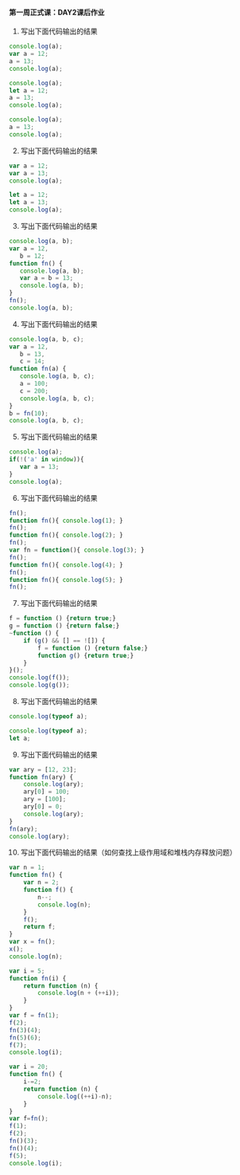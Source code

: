 #### 第一周正式课：DAY2课后作业

1. 写出下面代码输出的结果

  ```javascript
console.log(a);
var a = 12;
a = 13;
console.log(a);
  ```

```javascript
console.log(a);
let a = 12;
a = 13;
console.log(a);
```

```javascript
console.log(a);
a = 13;
console.log(a);
```

2. 写出下面代码输出的结果

 ```javascript
var a = 12;
var a = 13;
console.log(a);
 ```

```javascript
let a = 12;
let a = 13;
console.log(a);
```

3. 写出下面代码输出的结果

 ```javascript
console.log(a, b);
var a = 12,
    b = 12;
function fn() {
    console.log(a, b);
    var a = b = 13;
    console.log(a, b);
}
fn();
console.log(a, b);
 ```

4. 写出下面代码输出的结果

 ```javascript
console.log(a, b, c);
var a = 12,
    b = 13,
    c = 14;
function fn(a) {
    console.log(a, b, c);
    a = 100;
    c = 200;
    console.log(a, b, c);
}
b = fn(10);
console.log(a, b, c);
 ```

5. 写出下面代码输出的结果

 ```javascript
console.log(a);
if(!('a' in window)){
	var a = 13;
}
console.log(a);
 ```

6. 写出下面代码输出的结果

 ```javascript
fn();
function fn(){ console.log(1); }
fn();
function fn(){ console.log(2); }
fn();
var fn = function(){ console.log(3); }
fn();
function fn(){ console.log(4); }
fn();
function fn(){ console.log(5); }
fn();
 ```

7. 写出下面代码输出的结果

```javascript
f = function () {return true;}
g = function () {return false;}
~function () {
    if (g() && [] == ![]) {
        f = function () {return false;}
        function g() {return true;}
    }
}();
console.log(f());
console.log(g());
```

8. 写出下面代码输出的结果

```javascript
console.log(typeof a);
```

```javascript
console.log(typeof a);
let a;
```

9. 写出下面代码输出的结果

```javascript
var ary = [12, 23];
function fn(ary) {
    console.log(ary);
    ary[0] = 100;
    ary = [100];
    ary[0] = 0;
    console.log(ary);
}
fn(ary);
console.log(ary);
```

10. 写出下面代码输出的结果（如何查找上级作用域和堆栈内存释放问题）

```javascript
var n = 1;
function fn() {
    var n = 2;
    function f() {
        n--;
        console.log(n);
    }
    f();
    return f;
}
var x = fn();
x();
console.log(n);
```

```javascript
var i = 5;
function fn(i) {
    return function (n) {
        console.log(n + (++i));
    }
}
var f = fn(1);
f(2);
fn(3)(4);
fn(5)(6);
f(7);
console.log(i);
```

```javascript
var i = 20;
function fn() {
    i-=2;
    return function (n) {
        console.log((++i)-n);
    }
}
var f=fn();
f(1);
f(2);
fn()(3);
fn()(4);
f(5);
console.log(i);
```


